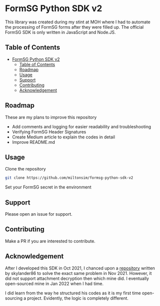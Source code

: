 # FormSG Python SDK v2

This library was created during my stint at MOH where I had to automate the processing of FormSG forms after they were filled up. The official FormSG SDK is only written in JavaScript and Node.JS.

## Table of Contents

- [FormSG Python SDK v2](#formsg-python-sdk-v2)
  - [Table of Contents](#table-of-contents)
  - [Roadmap](#roadmap)
  - [Usage](#usage)
  - [Support](#support)
  - [Contributing](#contributing)
  - [Acknowledgement](#acknowledgement)

## Roadmap

These are my plans to improve this repository
- Add comments and logging for easier readability and troubleshooting 
- Verifying FormSG Header Signatures
- Create Medium article to explain the codes in detail
- Improve README.md

## Usage

Clone the repository

```sh
git clone https://github.com/miltonsim/formsg-python-sdk-v2
```

Set your FormSG secret in the environment 

## Support

Please open an issue for support.

## Contributing

Make a PR if you are interested to contribute.

## Acknowledgement
After I developed this SDK in Oct 2021, I chanced upon a [repository](https://github.com/fivehealth/formsg-python-sdk) written by skylander86 to solve the exact same problem in Nov 2021. However, it did not support attachment decryption then which mine did. I eventually open-sourced mine in Jan 2022 when I had time.

I did learn from the way he structured his codes as it is my first time open-sourcing a project. Evidently, the logic is completely different.
